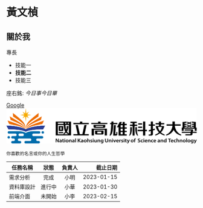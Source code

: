 # 黃文楨

## 關於我

專長
* 技能一
* **技能二**
* 技能三

座右銘: *今日事今日畢*

[Google](http://www.google.com)
![google](nkust.png)

```你喜歡的名言或你的人生哲學```

| 任務名稱 | 狀態 | 負責人 | 截止日期 | 
|---|:---:|:---:|---:| 
| 需求分析 | 完成 | 小明 | 2023-01-15 | 
| 資料庫設計 | 進行中 | 小華 | 2023-01-30 | 
| 前端介面 | 未開始 | 小李 | 2023-02-15 |
